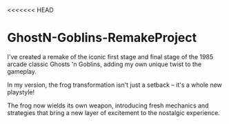 <<<<<<< HEAD
# GhostN-Goblins-RemakeProject
I've created a remake of the iconic first stage and final stage of the 1985 arcade classic Ghosts 'n Goblins, adding my own unique twist to the gameplay.

In my version, the frog transformation isn't just a setback – it's a whole new playstyle! 

The frog now wields its own weapon, introducing fresh mechanics and strategies that bring a new layer of excitement to the nostalgic experience.
